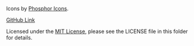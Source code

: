 Icons by [Phosphor Icons](https://phosphoricons.com/).

[GitHub Link](https://github.com/phosphor-icons)

Licensed under the [MIT License](https://github.com/phosphor-icons/core/blob/main/LICENSE), please see the LICENSE file in this folder for details.

